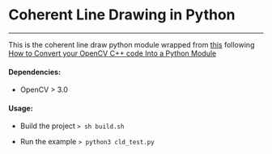 # Coherent Line Drawing in Python

---
This is the coherent line draw python module wrapped from [this](https://github.com/SSARCandy/Coherent-Line-Drawing) following [How to Convert your OpenCV C++ code Into a Python Module](http://www.learnopencv.com/how-to-convert-your-opencv-c-code-into-a-python-module)

#### Dependencies:
* OpenCV > 3.0

#### Usage:
* Build the project
`> sh build.sh`

* Run the example
`> python3 cld_test.py`

